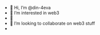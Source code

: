- 👋 Hi, I’m @din-4eva
- 👀 I’m interested in web3
- 🌱 
- 💞️ I’m looking to collaborate on web3 stuff
- 

<!---
din-4eva/din-4eva is a ✨ special ✨ repository because its `README.md` (this file) appears on your GitHub profile.
You can click the Preview link to take a look at your changes.
--->
